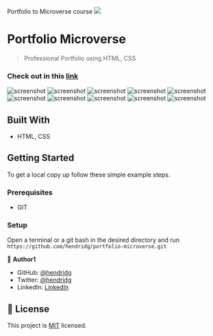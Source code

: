 Portfolio to Microverse course
![](https://img.shields.io/badge/Microverse-blueviolet)

# Portfolio Microverse

> Professional Portfolio using HTML, CSS

### Check out in this [link](https://hendridg.github.io/portfolio-microverse/)

![screenshot](./assest/screenshot/app_screenshot_1.png)
![screenshot](./assest/screenshot/app_screenshot_2.png)
![screenshot](./assest/screenshot/app_screenshot_3.png)
![screenshot](./assest/screenshot/app_screenshot_4.png)
![screenshot](./assest/screenshot/app_screenshot_5.png)
![screenshot](./assest/screenshot/app_screenshot_6.png)
![screenshot](./assest/screenshot/app_screenshot_7.png)
![screenshot](./assest/screenshot/app_screenshot_8.png)
![screenshot](./assest/screenshot/app_screenshot_9.png)
![screenshot](./assest/screenshot/app_screenshot_10.png)

## Built With

- HTML, CSS

## Getting Started

To get a local copy up follow these simple example steps.

### Prerequisites

- GIT

### Setup

Open a terminal or a git bash in the desired directory and run `https://github.com/hendridg/portfolio-microverse.git`

👤 **Author1**

- GitHub: [@hendridg](https://github.com/hendridg)
- Twitter: [@hendridg](https://twitter.com/hendridg)
- LinkedIn: [LinkedIn](https://linkedin.com/in/hendridg)

## 📝 License

This project is [MIT](./MIT.md) licensed.
